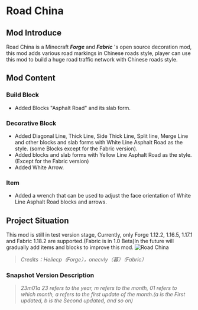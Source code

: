 # Road China
## Mod Introduce
Road China is a Minecraft ___Forge___ and ___Fabric___ 's open source decoration mod, this mod adds various road markings in Chinese roads style, player can use this mod to build a huge road traffic network with Chinese roads style.
## Mod Content
### Build Block
 - Added Blocks "Asphalt Road" and its slab form.
### Decorative Block
 - Added Diagonal Line, Thick Line, Side Thick Line, Split line, Merge Line and other blocks and slab forms with White Line Asphalt Road as the style. (some Blocks except for the Fabric version).
 - Added blocks and slab forms with Yellow Line Asphalt Road as the style. (Except for the Fabric version)
 - Added White Arrow.
### Item
 - Added a wrench that can be used to adjust the face orientation of White Line Asphalt Road blocks and arrows.
## Project Situation
This mod is still in test version stage, Currently, only Forge 1.12.2, 1.16.5, 1.17.1 and Fabric 1.18.2 are supported.(Fabric is in 1.0 Beta)In the future will gradually add items and blocks to improve this mod.
![Road China](https://www.helloimg.com/images/2022/12/30/oCHx7M.png "Road China")
> *Credits：Heliecp（Forge），onecvly（暮）（Fabric）*
### Snapshot Version Description
> *23m01a*
> *23 refers to the year, m refers to the month, 01 refers to which month, a refers to the first update of the month.(a is the First updated, b is the Second updated, and so on)*
